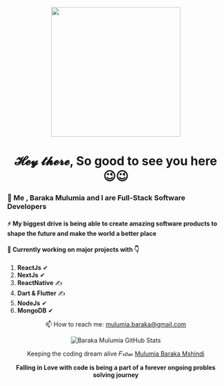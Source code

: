 <div align="center">
   <kbd>
   <img src="https://github.com/barakamulumia/barakamulumia/blob/main/profile-image-2.png?raw=true" height ="300px"/> 
   </kbd>
</div>

<h1 align="center">
 𝓗𝓮𝔂 𝓽𝓱𝓮𝓻𝓮, So good to see you here 😉😉
</h1>
 
### 👀  Me , Baraka Mulumia and I  are  Full-Stack Software Developers
#### ⚡  My biggest drive is being able to create amazing software products to shape the future and make the world a better place
#### 🌱  Currently working on major projects with  👇 

  1. **ReactJs**   ✔
  2. **NextJs**  ✔
  3. **ReactNative** ✍️ 
  4. **Dart & Flutter** ✍️ 
  5. **NodeJs** ✔
  6. **MongoDB** ✔


<div align="center">

📫 How to reach me: mulumia.baraka@gmail.com

![Baraka Mulumia GitHub Stats](https://github-readme-stats.vercel.app/api?username=Baraka-Mulumia&show_icons=true&theme=nightowl)


Keeping the coding dream alive 𝐹𝓇𝑜𝓂 [Mulumia Baraka Mshindi](https://barakamulumia.vercel.app)

__Falling in Love with code is being a part of a forever ongoing probles solving journey__
</div>
